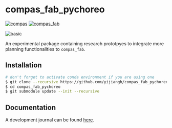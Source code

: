 # compas_fab_pychoreo

<a href="https://github.com/compas-dev/compas" rel="compas">![compas](https://img.shields.io/badge/compas->=1.0,<2.0-blue)</a>
<a href="https://github.com/compas-dev/compas_fab" rel="compas_fab">![compas_fab](https://img.shields.io/badge/compas__fab->=0.16,<0.17-ff69b4)</a>

![basic](https://github.com/yijiangh/compas_fab_pychoreo/workflows/basic/badge.svg)

An experimental package containing research prototpyes to integrate more planning functionalities to `compas_fab`.

## Installation

```bash
# don't forget to activate conda environment if you are using one
$ git clone --recursive https://github.com/yijiangh/compas_fab_pychoreo.git
$ cd compas_fab_pychoreo
$ git submodule update --init --recursive
```

## Documentation

A development journal can be found [here](https://docs.google.com/document/d/1iWSzxXZkS72vfJJMGflXAZhpGFig4QMZsQWk8Bve9YA/edit?usp=sharing).
